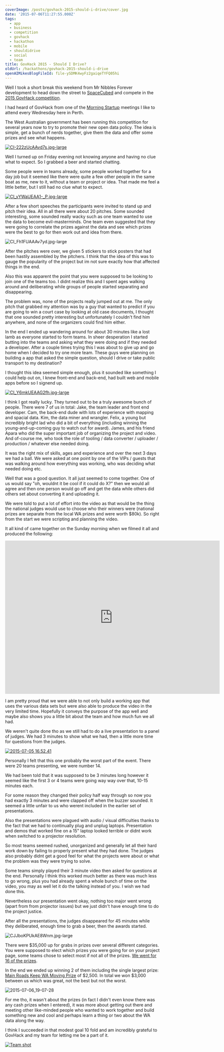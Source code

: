 ```yaml
---
coverImage: /posts/govhack-2015-should-i-drive/cover.jpg
date: '2015-07-06T11:27:55.000Z'
tags:
  - app
  - business
  - competition
  - govhack
  - hackathon
  - mobile
  - shouldidrive
  - social
  - team
title: GovHack 2015 - Should I Drive?
oldUrl: /hackathons/govhack-2015-should-i-drive
openAIMikesBlogFileId: file-ySDMK4wyFz2gaiqeTYFQ05hi
---
```


Well I took a short break this weekend from Mr Nibbles Forever development to head down the street to [SpaceCubed](https://spacecubed.com/) and compete in the [2015 GovHack competition](https://www.govhack.org/perth2015/).

<!-- more -->

I had heard of GovHack from one of the [Morning Startup](https://www.meetup.com/Morning-Startup-Perth/) meetings I like to attend every Wednesday here in Perth.

The West Australian government has been running this competition for several years now to try to promote their new open data policy. The idea is simple, get a bunch of nerds together, give them the data and offer some prizes and see what happens.

[![CI-222zUcAAvd7s.jpg-large](https://www.mikecann.blog/wp-content/uploads/2015/07/CI-222zUcAAvd7s.jpg-large-768x1024.jpg)](https://www.mikecann.blog/wp-content/uploads/2015/07/CI-222zUcAAvd7s.jpg-large.jpg)

Well I turned up on Friday evening not knowing anyone and having no clue what to expect. So I grabbed a beer and started chatting.

Some people were in teams already, some people worked together for a day job but it seemed like there were quite a few other people in the same boat as me, new to it, without a team or project or idea. That made me feel a little better, but I still had no clue what to expect.

[![CI_vYWaUEAA1-_P.jpg-large](https://www.mikecann.blog/wp-content/uploads/2015/07/CI_vYWaUEAA1-_P.jpg-large-1024x768.jpg)](https://www.mikecann.blog/wp-content/uploads/2015/07/CI_vYWaUEAA1-_P.jpg-large.jpg)

After a few short speeches the participants were invited to stand up and pitch their idea. All in all there were about 20 pitches. Some sounded interesting, some sounded really wacky such as one team wanted to use the data to become evil-masterminds. One team even suggested that they were going to correlate the prizes against the data and see which prizes were the best to go for then work out and idea from there.

![CI_Fh1FUAAAv7yd.jpg-large](https://www.mikecann.blog/wp-content/uploads/2015/07/CI_Fh1FUAAAv7yd.jpg-large.jpg)

After the pitches were over, we given 5 stickers to stick posters that had been hastily assembled by the pitchers. I think that the idea of this was to gauge the popularity of the project but im not sure exactly how that affected things in the end.

Also this was apparent the point that you were supposed to be looking to join one of the teams too. I didnt realize this and I spent ages walking around and deliberating while groups of people started separating and disappearing.

The problem was, none of the projects really jumped out at me. The only pitch that grabbed my attention was by a guy that wanted to predict if you are going to win a court case by looking at old case documents, I thought that one sounded pretty interesting but unfortunately I couldn't find him anywhere, and none of the organizers could find him either.

In the end I ended up wandering around for about 30 minutes like a lost lamb as everyone started to form teams. In sheer desperation I started butting into the teams and asking what they were doing and if they needed a developer. After a couple times trying this I was about to give up and go home when I decided to try one more team. These guys were planning on building a app that asked the simple question, should I drive or take public transport to my destination?

I thought this idea seemed simple enough, plus it sounded like something I could help out on, I knew front-end and back-end, had built web and mobile apps before so I signend up.

[![CI_Y6mkUEAAG2fh.jpg-large](https://www.mikecann.blog/wp-content/uploads/2015/07/CI_Y6mkUEAAG2fh.jpg-large-1024x652.jpg)](https://www.mikecann.blog/wp-content/uploads/2015/07/CI_Y6mkUEAAG2fh.jpg-large.jpg)

I think I got really lucky. They turned out to be a truly awesome bunch of people. There were 7 of us in total: Jake, the team leader and front end developer. Cam, the back-end dude with lots of experience with mapping and spacial data. Kim, the data miner and wrangler. Felix, a young but incredibly bright lad who did a bit of everything (including winning the young-and-up-coming guy to watch out for award). James, and his friend Apara who did the super important job of organizing the project and video. And of-course me, who took the role of tooling / data converter / uploader / production / whatever else needed doing.

It was the right mix of skills, ages and experience and over the next 3 days we had a ball. We were asked at one point by one of the VIPs / guests that was walking around how everything was working, who was deciding what needed doing etc.

Well that was a good question. It all just seemed to come together. One of us would say "oh, wouldnt it be cool if it could do X?" then we would all agree and then one person would go off and get the data while others did others set about converting it and uploading it.

We were told to put a lot of effort into the video as that would be the thing the national judges would use to choose who their winners were (national prizes are separate from the local WA prizes and were worth \$80k). So right from the start we were scripting and planning the video.

It all kind of came together on the Sunday morning when we filmed it all and produced the following:

<iframe width="700" height="500" src="https://www.youtube.com/embed/hgfu31GtvQk" frameborder="0" allowfullscreen></iframe>

I am pretty proud that we were able to not only build a working app that uses the various data sets but were also able to produce the video in the very limited time. Hopefully it conveys the purpose of the app well and maybe also shows you a little bit about the team and how much fun we all had.

We weren't quite done tho as we still had to do a live presentation to a panel of judges. We had 3 minutes to show what we had, then a little more time for questions from the judges.

[![2015-07-05 16.52.41](https://www.mikecann.blog/wp-content/uploads/2015/07/2015-07-05-16.52.41-1024x1024.jpg)](https://www.mikecann.blog/wp-content/uploads/2015/07/2015-07-05-16.52.41.jpg)

Personally I felt that this one probably the worst part of the event. There were 20 teams presenting, we were number 14\.

We had been told that it was supposed to be 3 minutes long however it seemed like the first 3 or 4 teams were going way way over that, 10-15 minutes each.

For some reason they changed their policy half way through so now you had exactly 3 minutes and were clapped off when the buzzer sounded. It seemed a little unfair to us who werent included in the earlier set of presentations.

Also the presentations were plagued with audio / visual difficulties thanks to the fact that we had to continually plug and unplug laptops. Presentation and demos that worked fine on a 15" laptop looked terrible or didnt work when switched to a projector resolution.

So most teams seemed rushed, unorganized and generally let all their hard work down by failing to properly present what they had done. The judges also probably didnt get a good feel for what the projects were about or what the problem was they were trying to solve.

Some teams simply played their 3 minute video then asked for questions at the end. Personally I think this worked much better as there was much less to go wrong, plus you had already spent a whole bunch of time on the video, you may as well let it do the talking instead of you. I wish we had done this.

Nevertheless our presentation went okay, nothing too major went wrong (apart from from projector issues) but we just didn't have enough time to do the project justice.

After all the presentations, the judges disappeared for 45 minutes while they deliberated, enough time to grab a beer, then the awards started.

![CJJboKPUkAE8Wnm.jpg-large](https://www.mikecann.blog/wp-content/uploads/2015/07/CJJboKPUkAE8Wnm.jpg-large.jpg)

There were \$35,000 up for grabs in prizes over several different categories. You were supposed to elect which prizes you were going for on your project page, some teams chose to select most if not all of the prizes. [We went for 16 of the prizes](https://hackerspace.govhack.org/content/should-i-drive).

In the end we ended up winning 2 of them including the single largest prize: [Main Roads Keep WA Moving Prize](https://hackerspace.govhack.org/prize_entries/main-roads-keep-wa-moving-prize) of $2,500\. In total we won $3,000 between us which was great, not the best but not the worst.

![2015-07-06_19-07-28](https://www.mikecann.blog/wp-content/uploads/2015/07/2015-07-06_19-07-28.jpg)

For me tho, it wasn't about the prizes (in fact I didn't even know there was any cash prizes when I entered), it was more about getting out there and meeting other like-minded people who wanted to work together and build something new and cool and perhaps learn a thing or two about the WA data along the way.

I think I succeeded in that modest goal 10 fold and am incredibly grateful to GovHack and my team for letting me be a part of it.

[![Team shot](https://www.mikecann.blog/wp-content/uploads/2015/07/Team-shot-1024x768.jpg)](https://www.mikecann.blog/wp-content/uploads/2015/07/Team-shot.jpg)
